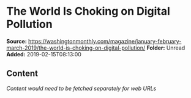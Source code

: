 # The World Is Choking on Digital Pollution

**Source:** https://washingtonmonthly.com/magazine/january-february-march-2019/the-world-is-choking-on-digital-pollution/
**Folder:** Unread
**Added:** 2019-02-15T08:13:00




## Content
*Content would need to be fetched separately for web URLs*
